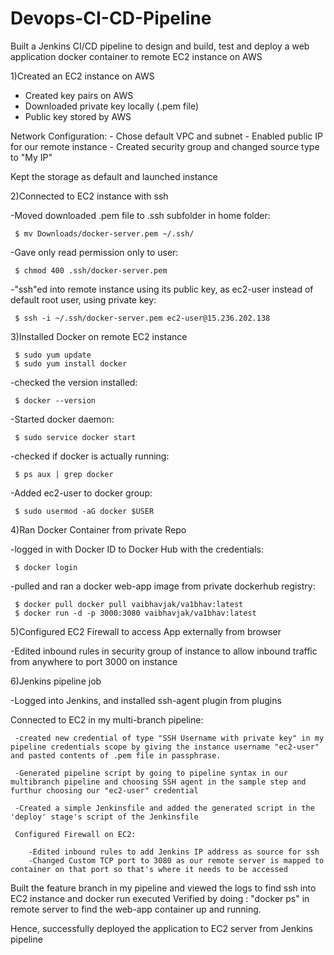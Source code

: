 # Devops-CI-CD-Pipeline
Built a Jenkins CI/CD pipeline to design and build, test and deploy a web application docker container to remote EC2 instance on AWS 

1)Created an EC2 instance on AWS

   - Created key pairs on AWS 
   - Downloaded private key locally (.pem file)
   - Public key stored by AWS

   Network Configuration:
      - Chose default VPC and subnet
      - Enabled public IP for our remote instance
      - Created security group and changed source type to "My IP"

   Kept the storage as default and launched instance

2)Connected to EC2 instance with ssh

   -Moved downloaded .pem file to .ssh subfolder in home folder:

     $ mv Downloads/docker-server.pem ~/.ssh/ 

   -Gave only read permission only to user:

     $ chmod 400 .ssh/docker-server.pem

   -"ssh"ed into remote instance using its public key, as ec2-user instead of default root user, using private key:

     $ ssh -i ~/.ssh/docker-server.pem ec2-user@15.236.202.138
    
3)Installed Docker on remote EC2 instance

     $ sudo yum update
     $ sudo yum install docker

   -checked the version installed:

     $ docker --version

   -Started docker daemon:
    
     $ sudo service docker start

   -checked if docker is actually running:

     $ ps aux | grep docker

   -Added ec2-user to docker group:
     
     $ sudo usermod -aG docker $USER

4)Ran Docker Container from private Repo

   -logged in with Docker ID to Docker Hub with the credentials:

     $ docker login

   -pulled and ran a docker web-app image from private dockerhub registry:

     $ docker pull docker pull vaibhavjak/va1bhav:latest
     $ docker run -d -p 3000:3080 vaibhavjak/va1bhav:latest

5)Configured EC2 Firewall to access App externally from browser

   -Edited inbound rules in security group of instance to allow inbound traffic from anywhere to port 3000 on instance

6)Jenkins pipeline job

   -Logged into Jenkins, and installed ssh-agent plugin from plugins

   Connected to EC2 in my multi-branch pipeline:

     -created new credential of type "SSH Username with private key" in my pipeline credentials scope by giving the instance username "ec2-user" and pasted contents of .pem file in passphrase.

     -Generated pipeline script by going to pipeline syntax in our multibranch pipeline and choosing SSH agent in the sample step and furthur choosing our "ec2-user" credential

     -Created a simple Jenkinsfile and added the generated script in the 'deploy' stage's script of the Jenkinsfile

     Configured Firewall on EC2:
      
        -Edited inbound rules to add Jenkins IP address as source for ssh 
        -Changed Custom TCP port to 3080 as our remote server is mapped to container on that port so that's where it needs to be accessed
     
   Built the feature branch in my pipeline and viewed the logs to find ssh into EC2 instance and docker run executed
   Verified by doing : "docker ps" in remote server to find the web-app container up and running.

   Hence, successfully deployed the application to EC2 server from Jenkins pipeline
